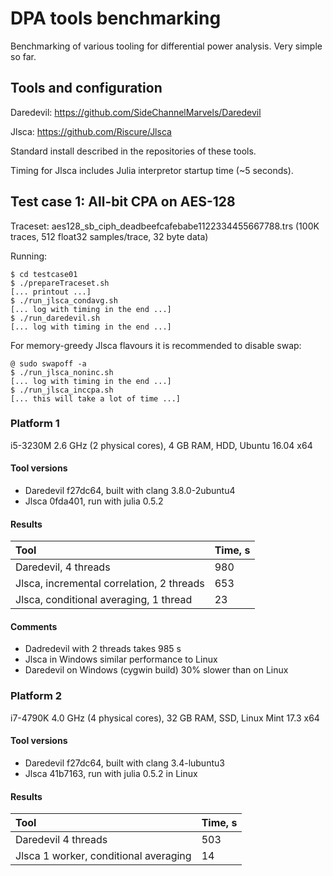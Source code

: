 # DPA tools benchmarking

Benchmarking of various tooling for differential power analysis. Very simple so far.

## Tools and configuration

Daredevil: https://github.com/SideChannelMarvels/Daredevil

Jlsca: https://github.com/Riscure/Jlsca

Standard install described in the repositories of these tools.

Timing for Jlsca includes Julia interpretor startup time (~5 seconds).

## Test case 1: All-bit CPA on AES-128

Traceset: aes128_sb_ciph_deadbeefcafebabe1122334455667788.trs (100K traces, 512 float32 samples/trace, 32 byte data)

Running:

    $ cd testcase01
    $ ./prepareTraceset.sh
    [... printout ...]
    $ ./run_jlsca_condavg.sh
    [... log with timing in the end ...]
    $ ./run_daredevil.sh
    [... log with timing in the end ...]

For memory-greedy Jlsca flavours it is recommended to disable swap:

    @ sudo swapoff -a
    $ ./run_jlsca_noninc.sh
    [... log with timing in the end ...]
    $ ./run_jlsca_inccpa.sh
    [... this will take a lot of time ...]

### Platform 1

i5-3230M 2.6 GHz (2 physical cores), 4 GB RAM, HDD, Ubuntu 16.04 x64

#### Tool versions
* Daredevil f27dc64, built with clang 3.8.0-2ubuntu4
* Jlsca 0fda401, run with julia 0.5.2

#### Results

| Tool                                        | Time, s |
|:------------------------------------------- |:------- |
| Daredevil, 4 threads                        | 980     |
| Jlsca, incremental correlation, 2 threads   | 653     |
| Jlsca, conditional averaging, 1 thread      | 23      |


#### Comments
* Dadredevil with 2 threads takes 985 s
* Jlsca in Windows similar performance to Linux
* Daredevil on Windows (cygwin build) 30% slower than on Linux

### Platform 2

i7-4790K 4.0 GHz (4 physical cores), 32 GB RAM, SSD, Linux Mint 17.3 x64

#### Tool versions
* Daredevil f27dc64, built with clang 3.4-lubuntu3
* Jlsca 41b7163, run with julia 0.5.2 in Linux

#### Results

| Tool                                        | Time, s |
|:------------------------------------------- |:------- |
| Daredevil 4 threads                         | 503     |
| Jlsca 1 worker, conditional averaging       | 14      |
